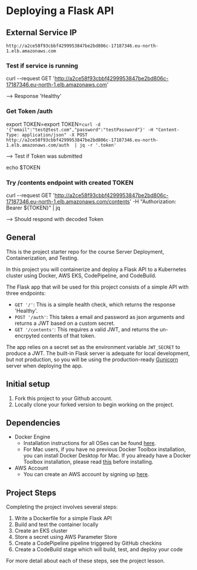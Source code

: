 # Deploying a Flask API

## External Service IP
    http://a2ce58f93cbbf4299953847be2bd806c-17187346.eu-north-1.elb.amazonaws.com

### Test if service is running
    
curl --request GET 'http://a2ce58f93cbbf4299953847be2bd806c-17187346.eu-north-1.elb.amazonaws.com'

--> Response 'Healthy'

### Get Token /auth

export TOKEN=export TOKEN=`curl -d '{"email":"test@test.com","password":"testPassword"}' -H "Content-Type: application/json" -X POST http://a2ce58f93cbbf4299953847be2bd806c-17187346.eu-north-1.elb.amazonaws.com/auth  | jq -r '.token' `


--> Test if Token was submitted
    
echo $TOKEN

 ### Try /contents endpoint with created TOKEN

curl --request GET 'http://a2ce58f93cbbf4299953847be2bd806c-17187346.eu-north-1.elb.amazonaws.com/contents' -H "Authorization: Bearer ${TOKEN}" | jq

--> Should respond with decoded Token 



## General


This is the project starter repo for the course Server Deployment, Containerization, and Testing.

In this project you will containerize and deploy a Flask API to a Kubernetes cluster using Docker, AWS EKS, CodePipeline, and CodeBuild.

The Flask app that will be used for this project consists of a simple API with three endpoints:

- `GET '/'`: This is a simple health check, which returns the response 'Healthy'. 
- `POST '/auth'`: This takes a email and password as json arguments and returns a JWT based on a custom secret.
- `GET '/contents'`: This requires a valid JWT, and returns the un-encrpyted contents of that token. 

The app relies on a secret set as the environment variable `JWT_SECRET` to produce a JWT. The built-in Flask server is adequate for local development, but not production, so you will be using the production-ready [Gunicorn](https://gunicorn.org/) server when deploying the app.

## Initial setup
1. Fork this project to your Github account.
2. Locally clone your forked version to begin working on the project.

## Dependencies

- Docker Engine
    - Installation instructions for all OSes can be found [here](https://docs.docker.com/install/).
    - For Mac users, if you have no previous Docker Toolbox installation, you can install Docker Desktop for Mac. If you already have a Docker Toolbox installation, please read [this](https://docs.docker.com/docker-for-mac/docker-toolbox/) before installing.
 - AWS Account
     - You can create an AWS account by signing up [here](https://aws.amazon.com/#).
     
## Project Steps

Completing the project involves several steps:

1. Write a Dockerfile for a simple Flask API
2. Build and test the container locally
3. Create an EKS cluster
4. Store a secret using AWS Parameter Store
5. Create a CodePipeline pipeline triggered by GitHub checkins
6. Create a CodeBuild stage which will build, test, and deploy your code

For more detail about each of these steps, see the project lesson.
